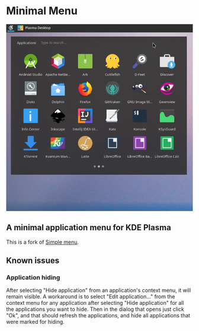# Minimal Menu

<p align="center">
    <img src="assets/0.1.0-crop.jpg" alt="Minimal menu image">
</p>

## A minimal application menu for KDE Plasma
This is a fork of <a href=https://github.com/KDE/plasma-simplemenu>Simple menu</a>.

## Known issues

### Application hiding
After selecting "Hide application" from an application's context menu, it will
remain visible. A workaround is to select "Edit application..." from the context
menu for any application after selecting "Hide application" for all the
applications you want to hide. Then in the dialog that opens just click "Ok",
and that should refresh the applications, and hide all applications that were
marked for hiding.
